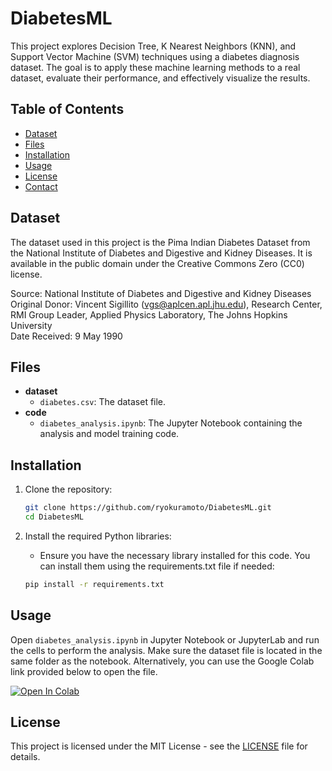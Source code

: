 # DiabetesML

This project explores Decision Tree, K Nearest Neighbors (KNN), and Support Vector Machine (SVM) techniques using a diabetes diagnosis dataset. The goal is to apply these machine learning methods to a real dataset, evaluate their performance, and effectively visualize the results.

## Table of Contents
- [Dataset](#dataset)
- [Files](#files)
- [Installation](#installation)
- [Usage](#usage)
- [License](#license)
- [Contact](#contact)

## Dataset

The dataset used in this project is the Pima Indian Diabetes Dataset from the National Institute of Diabetes and Digestive and Kidney Diseases. It is available in the public domain under the Creative Commons Zero (CC0) license.

Source: National Institute of Diabetes and Digestive and Kidney Diseases  
Original Donor: Vincent Sigillito (vgs@aplcen.apl.jhu.edu), Research Center, RMI Group Leader, Applied Physics Laboratory, The Johns Hopkins University  
Date Received: 9 May 1990

## Files

- **dataset**
  - `diabetes.csv`: The dataset file.
- **code**
  - `diabetes_analysis.ipynb`: The Jupyter Notebook containing the analysis and model training code.

## Installation

1. Clone the repository:
   ```bash
   git clone https://github.com/ryokuramoto/DiabetesML.git
   cd DiabetesML
   ```

2. Install the required Python libraries:
   - Ensure you have the necessary library installed for this code. You can install them using the requirements.txt file if needed:
   ```bash
   pip install -r requirements.txt
   ```

## Usage

Open `diabetes_analysis.ipynb` in Jupyter Notebook or JupyterLab and run the cells to perform the analysis. Make sure the dataset file is located in the same folder as the notebook. Alternatively, you can use the Google Colab link provided below to open the file.

[![Open In Colab](https://colab.research.google.com/assets/colab-badge.svg)](https://colab.research.google.com/github/ryokuramoto/diabetes-ml/blob/main/diabetes_analysis.ipynb)

## License

This project is licensed under the MIT License - see the [LICENSE](LICENSE) file for details.

